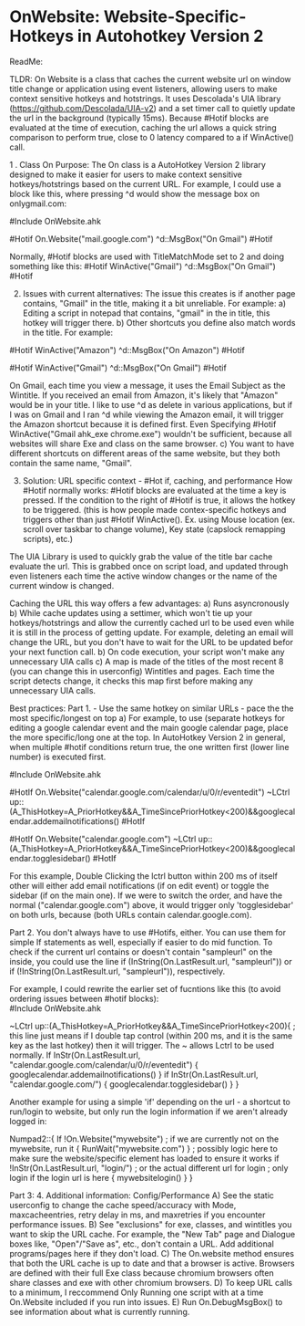 # OnWebsite: Website-Specific-Hotkeys in Autohotkey Version 2

ReadMe:

TLDR: On Website is a class that caches the current website url on window title change or application using event listeners, allowing users to make context sensitive hotkeys and hotstrings. It uses Descolada's UIA library (https://github.com/Descolada/UIA-v2) and a set timer call to quietly update the url in the background (typically 15ms). Because #Hotif blocks are evaluated at the time of execution, caching the url allows a quick string comparison to perform true, close to 0 latency compared to a if WinActive() call. 

1 . Class On Purpose:
The On class is a AutoHotkey Version 2 library designed to make it easier for users to make context sensitive hotkeys/hotstrings based on the current URL. For example, I could use a block like this, where pressing ^d would show the message box on onlygmail.com:

#Include OnWebsite.ahk

#Hotif On.Website("mail.google.com")
^d::MsgBox("On Gmail")
#Hotif

Normally, #Hotif blocks are used with TitleMatchMode set to 2 and doing something like this:
#Hotif WinActive("Gmail")
^d::MsgBox("On Gmail")
#Hotif

2. Issues with current alternatives:
The issue this creates is if another page contains, "Gmail" in the title, making it a bit unreliable. For example:
a) Editing a script in notepad that contains, "gmail" in the in title, this hotkey will trigger there.
b) Other shortcuts you define also match words in the title. For example: 

#Hotif WinActive("Amazon")
^d::MsgBox("On Amazon")
#Hotif

#Hotif WinActive("Gmail")
^d::MsgBox("On Gmail")
#Hotif

On Gmail, each time you view a message, it uses the Email Subject as the Wintitle. If you received an email from Amazon, it's likely that "Amazon" 
would be in your title. I like to use ^d as delete in various applications, but if I was on Gmail and I ran ^d while viewing the Amazon email, it will trigger the Amazon shortcut because it is defined first. Even Specifying #Hotif WinActive("Gmail ahk_exe chrome.exe") wouldn't be sufficient, because all websites will share Exe and class on the same browser. 
c) You want to have different shortcuts on different areas of the same website, but they both contain the same name, "Gmail". 

3. Solution: URL specific context - #Hot if, caching, and performance
How #Hotif normally works:
#Hotif blocks are evaluated at the time a key is pressed. If the condition to the right of #Hotif is true, it allows the hotkey to be triggered. (this is how people made contex-specific hotkeys and triggers other than just #Hotif WinActive(). Ex. using Mouse location (ex. scroll over taskbar to change volume), Key state (capslock remapping scripts), etc.)

The UIA Library is used to quickly grab the value of the title bar cache evaluate the url. This is grabbed once on script load, and updated  through even listeners each time the active window changes or the name of the current window is changed. 

Caching the URL this way offers a few advantages:
a) Runs asyncronously
b) While cache updates using a settimer, which won't tie up your hotkeys/hotstrings and allow the currently cached url to be used even while it is still in the process of getting update. For example, deleting an email will change the URL, but you don't have to wait for the URL to be updated befor your next function call. 
b) On code execution, your script won't make any unnecessary UIA calls
c) A map is made of the titles of the most recent 8 (you can change this in userconfig) Wintitles and pages. Each time the script detects change, it checks this map first before making any unnecessary UIA calls.

Best practices:
Part 1. - Use the same hotkey on similar URLs - pace the the most specific/longest on top
a) For example, to use (separate hotkeys for editing a google calendar event and the main google calendar page, place the more specific/long one at the top. In AutoHotkey Version 2 in general, when multiple #hotif conditions return true, the one written first (lower line number) is executed first. 

#Include OnWebsite.ahk

#HotIf On.Website("calendar.google.com/calendar/u/0/r/eventedit")
~LCtrl up::(A_ThisHotkey=A_PriorHotkey&&A_TimeSincePriorHotkey<200)&&googlecalendar.addemailnotifications()
#HotIf

#HotIf On.Website("calendar.google.com")
~LCtrl up::(A_ThisHotkey=A_PriorHotkey&&A_TimeSincePriorHotkey<200)&&googlecalendar.togglesidebar()
#HotIf

For this example, Double Clicking the lctrl button within 200 ms of itself other will either add email notifications (if on edit event) or toggle the sidebar (if on the main one). If we were to switch the order, and have the normal ("calendar.google.com") above, it would trigger only 'togglesidebar' on both urls, because (both URLs contain calendar.google.com). 


Part 2. You don't always have to use #Hotifs, either. You can use them for simple If statements as well, especially if easier to do mid function. To check if the current url contains or doesn't contain "sampleurl" on the inside, you could use the line if (InString(On.LastResult.url, "sampleurl")) or if (!InString(On.LastResult.url, "sampleurl")), respectively. 

For example, I could rewrite the earlier set of fucntions like this (to avoid ordering issues between #hotif blocks):  
#Include OnWebsite.ahk

~LCtrl up::(A_ThisHotkey=A_PriorHotkey&&A_TimeSincePriorHotkey<200){ ; this line just means if I double tap control (within 200 ms, and it is the same key as the last hotkey) then it will trigger. The ~ allows Lctrl to be used normally. 
If InStr(On.LastResult.url, "calendar.google.com/calendar/u/0/r/eventedit")
{
googlecalendar.addemailnotifications()
}
if InStr(On.LastResult.url, "calendar.google.com/") 
{
googlecalendar.togglesidebar()
}
}

Another example for using a simple 'if' depending on the url - a shortcut to run/login to website, but only run the login information if we aren't already logged in:

Numpad2::{
If !On.Website("mywebsite") ; if we are currently not on the mywebsite, run it
{
RunWait("mywebsite.com")
}
; possibly logic here to make sure the website/specific element has loaded to ensure it works
if !InStr(On.LastResult.url, "login/") ; or the actual different url for login  ; only login if the login url is here
{
mywebsitelogin()
}
}

Part 3:
4. Additional information: Config/Performance
A) See the static userconfig to change the cache speed/accuracy with Mode, maxcacheentries, retry delay in ms, and maxretries if you encounter performance issues.
B) See "exclusions" for exe, classes, and wintitles you want to skip the URL cache. For example, the "New Tab" page and Dialogue boxes like, "Open"/"Save as", etc., don't contain a URL. Add additional programs/pages here if they don't load.
C) The On.website method ensures that both the URL cache is up to date and that a browser is active. Browsers are defined with their full Exe class because chromium browsers often share classes and exe with other chromium browsers. 
D) To keep URL calls to a minimum, I reccommend Only Running one script with at a time On.Website included if you run into issues. 
E) Run On.DebugMsgBox() to see information about what is currently running. 

